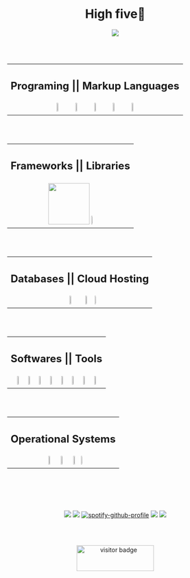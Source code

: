 <h1 align="center">High five👋</h1>
<div align="center"><img src="https://cdn.betterttv.net/emote/60445fa3306b602acc5985a1/3x"></div>

<br><br>
<table>
<tr><td>
<h2 align="center">Programing || Markup Languages</h2>
</td></tr>
<tr><td>
<div align="center">
<img width="10%" src="https://cdn.jsdelivr.net/gh/devicons/devicon/icons/javascript/javascript-plain.svg"/> <img width="10%" src="https://cdn.jsdelivr.net/gh/devicons/devicon/icons/html5/html5-plain.svg"/> <img width="10%" src="https://cdn.jsdelivr.net/gh/devicons/devicon/icons/css3/css3-plain.svg"/> <img width="10%" src="https://cdn.jsdelivr.net/gh/devicons/devicon/icons/csharp/csharp-plain.svg"/> <img width="10%" src="https://cdn.jsdelivr.net/gh/devicons/devicon/icons/python/python-plain.svg"/>
</div>
</tr></td>
</table>

<br><br>
<table>
<tr><td>
<h2 align="center">Frameworks || Libraries</h2>
</td></tr>
<tr><td>
<div align="center"> 
<img width="96px%" src="https://cdn.betterttv.net/emote/5f8196b22bd46e4a86b12c0a/3x"> <img width="1%" src="https://upload.wikimedia.org/wikipedia/commons/1/1d/Invisible_Pink_Unicorn_High_Resolution.png">
</div>
</tr></td>
</table>

<br><br>
<table>
<tr><td>
<h2 align="center">Databases || Cloud Hosting</h2>
</td></tr>
<tr><td>
<div align="center"> 
<img width="10%" src="https://cdn.jsdelivr.net/gh/devicons/devicon/icons/github/github-original.svg"/> <img width="10%" src="https://cdn.jsdelivr.net/gh/devicons/devicon/icons/git/git-original.svg"/> <img width="1%" src="https://upload.wikimedia.org/wikipedia/commons/1/1d/Invisible_Pink_Unicorn_High_Resolution.png">
</div>
</tr></td>
</table>

<br><br>
<table>
<tr><td>
<h2 align="center">Softwares || Tools</h2>
</td></tr>
<tr><td>
<div align="center">
<img width="10%" src="https://cdn.jsdelivr.net/gh/devicons/devicon/icons/vscode/vscode-original.svg"/> <img width="10%" src="https://cdn.jsdelivr.net/gh/devicons/devicon/icons/visualstudio/visualstudio-plain.svg"/> <img width="10%" src="https://cdn.jsdelivr.net/gh/devicons/devicon/icons/figma/figma-original.svg" /> <img width="10%" src="https://cdn.jsdelivr.net/gh/devicons/devicon/icons/photoshop/photoshop-plain.svg"/> <img width="10%" src="https://cdn.jsdelivr.net/gh/devicons/devicon/icons/illustrator/illustrator-plain.svg" /> <img width="10%" src="https://cdn.jsdelivr.net/gh/devicons/devicon/icons/blender/blender-original.svg"/> <img width="10%" src="https://cdn.jsdelivr.net/gh/devicons/devicon/icons/unity/unity-original.svg"/> <img width="10%" src="https://cdn.jsdelivr.net/gh/devicons/devicon/icons/unrealengine/unrealengine-original.svg" />
</div>
</tr></td>
</table>

<br><br>
<table>
<tr><td>
<h2 align="center">Operational Systems</h2>
</td></tr>
<tr><td>
<div align="center">
<img width="10%" src="https://cdn.jsdelivr.net/gh/devicons/devicon/icons/windows8/windows8-original.svg"/> <img width="10%" src="https://cdn.jsdelivr.net/gh/devicons/devicon/icons/linux/linux-plain.svg"/> <img width="10%" src="https://cdn.jsdelivr.net/gh/devicons/devicon/icons/android/android-plain.svg"/> <img width="1%" src="https://upload.wikimedia.org/wikipedia/commons/1/1d/Invisible_Pink_Unicorn_High_Resolution.png">
</div>
</tr></td>
</table>


<!-- -----Spotify----- -->
<br><br><br><br>
<div align="center">
          
<img src="https://cdn.betterttv.net/emote/5b7e01fbe429f82909e0013a/3x"> <img src="https://cdn.betterttv.net/emote/5f1b0186cf6d2144653d2970/3x"> [![spotify-github-profile](https://spotify-github-profile.vercel.app/api/view?uid=12147397265&cover_image=true&theme=novatorem&bar_color=ff0000&bar_color_cover=true)](https://github.com/kittinan/spotify-github-profile) <img src="https://cdn.betterttv.net/emote/5de88ccef6e95977b50e6eb1/3x"> <img src="https://cdn.betterttv.net/emote/5b7e01fbe429f82909e0013a/3x">

</div>

<!-- -----Visit Count----- -->
<br><br>
<div align="center">

<img width="180em" height="60em" src="https://visitor-badge.glitch.me/badge?page_id=iSamekh.id.visitor-badge.issue.1&left_color=black&right_color=darkred&left_text=F5" alt="visitor badge"/>

</div>
